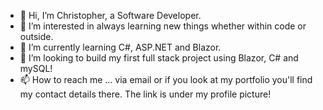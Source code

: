 - 👋 Hi, I’m Christopher, a Software Developer. 
- 👀 I’m interested in always learning new things whether within code or outside. 
- 🌱 I’m currently learning C#, ASP.NET and Blazor.
- 💞️ I’m looking to build my first full stack project using Blazor, C# and mySQL!
- 📫 How to reach me ... via email or if you look at my portfolio you'll find my contact details there. The link is under my profile picture!

<!---
CodingOdysseyOrginal/CodingOdysseyOrginal is a ✨ special ✨ repository because its `README.md` (this file) appears on your GitHub profile.
You can click the Preview link to take a look at your changes.
--->
